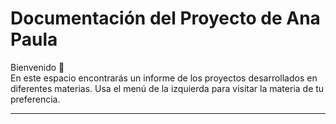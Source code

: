 # Documentación del Proyecto de Ana Paula

Bienvenido 👋  
En este espacio encontrarás un informe de los proyectos desarrollados en diferentes materias. Usa el menú de la izquierda para visitar la materia de tu preferencia. 

---


